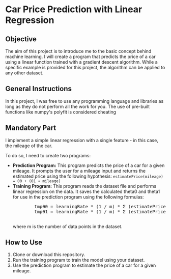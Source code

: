 <h1>Car Price Prediction with Linear Regression</h1>

  <h2>Objective</h2>
  <p>The aim of this project is to introduce me to the basic concept behind machine learning. I will create a program that predicts the price of a car using a linear function trained with a gradient descent algorithm. While a specific example is provided for this project, the algorithm can be applied to any other dataset.</p>

  <h2>General Instructions</h2>
  <p>In this project, I was free to use any programming language and libraries as long as they do not perform all the work for you. The use of pre-built functions like numpy's polyfit is considered cheating</p>

  <h2>Mandatory Part</h2>
  <p>I implement a simple linear regression with a single feature - in this case, the mileage of the car.</p>
  <p>To do so, I need to create two programs:</p>
  <ul>
    <li><strong>Prediction Program:</strong> This program predicts the price of a car for a given mileage. It prompts the user for a mileage input and returns the estimated price using the following hypothesis:
      <code>estimatePrice(mileage) = θ0 + (θ1 ∗ mileage)</code></li>
    <li><strong>Training Program:</strong> This program reads the dataset file and performs linear regression on the data. It saves the calculated theta0 and theta1 for use in the prediction program using the following formulas:
      <pre>
        tmpθ0 = learningRate * (1 / m) * Σ (estimatePrice(mileage[i]) - price[i])
        tmpθ1 = learningRate * (1 / m) * Σ (estimatePrice(mileage[i]) - price[i]) * mileage[i]
      </pre>
      <p>where m is the number of data points in the dataset.</p>
    </li>
  </ul>
  <h2>How to Use</h2>
  <ol>
    <li>Clone or download this repository.</li>
    <li>Run the training program to train the model using your dataset.</li>
    <li>Use the prediction program to estimate the price of a car for a given mileage.</li>
  </ol>
